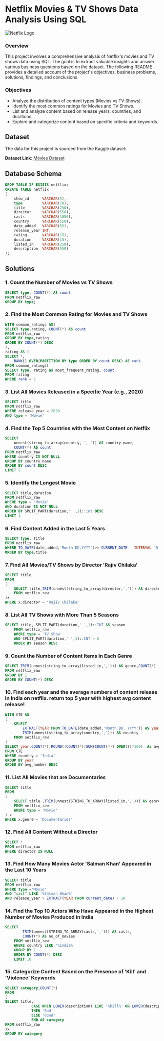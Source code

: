 # Netflix Movies & TV Shows Data Analysis Using SQL
![Netflix Logo](https://github.com/NandhuKrisz/netflix_sql_project/blob/main/netflix_logo.jpg)

### Overview
This project involves a comprehensive analysis of Netflix's movies and TV shows data using SQL. The goal is to extract valuable insights and answer various business questions based on the dataset. The following README provides a detailed account of the project's objectives, business problems, solutions, findings, and conclusions.

### Objectives
- Analyze the distribution of content types (Movies vs TV Shows).
- Identify the most common ratings for Movies and TV Shows.
- List and analyze content based on release years, countries, and durations.
- Explore and categorize content based on specific criteria and keywords.

## Dataset

The data for this project is sourced from the Kaggle dataset:

**Dataset Link**: [Movies Dataset](https://www.kaggle.com/datasets/shivamb/netflix-shows?resource=download)


## Database Schema

```sql
DROP TABLE IF EXISTS netflix;
CREATE TABLE netflix
(
    show_id      VARCHAR(5),
    type         VARCHAR(10),
    title        VARCHAR(250),
    director     VARCHAR(550),
    casts        VARCHAR(1050),
    country      VARCHAR(550),
    date_added   VARCHAR(55),
    release_year INT,
    rating       VARCHAR(15),
    duration     VARCHAR(15),
    listed_in    VARCHAR(250),
    description  VARCHAR(550)
);
```

## Solutions

### 1. Count the Number of Movies vs TV Shows

```sql
SELECT type, COUNT(*) AS count
FROM netflix_raw
GROUP BY type;
```

### 2. Find the Most Common Rating for Movies and TV Shows
```sql
WITH common_ratings AS(
SELECT type,rating, COUNT(*) AS count
FROM netflix_raw
GROUP BY type,rating
ORDER BY COUNT(*) DESC
),
rating AS (
SELECT *,
	RANK() OVER(PARTITION BY type ORDER BY count DESC) AS rank
FROM common_ratings)
SELECT type, rating as most_frequent_rating, count
FROM rating
WHERE rank = 1

```
### 3. List All Movies Released in a Specific Year (e.g., 2020)
```sql
SELECT title
FROM netflix_raw
WHERE release_year = 2020
AND type = 'Movie'

```
### 4. Find the Top 5 Countries with the Most Content on Netflix
```sql
SELECT 
	unnest(string_to_array(country, ', ')) AS country_name, 
	COUNT(*) AS count
FROM netflix_raw
WHERE country IS NOT NULL
GROUP BY country_name
ORDER BY count DESC
LIMIT 5
```
### 5. Identify the Longest Movie
```sql
SELECT title,duration
FROM netflix_raw
WHERE type = 'Movie'
AND duration IS NOT NULL
ORDER BY SPLIT_PART(duration,' ',1)::int DESC
LIMIT 1
```
### 6. Find Content Added in the Last 5 Years
```sql
SELECT type, title
FROM netflix_raw
WHERE TO_DATE(date_added,'Month DD,YYYY')>= CURRENT_DATE - INTERVAL '5 years'
ORDER BY type,title
```
### 7. Find All Movies/TV Shows by Director 'Rajiv Chilaka'
```sql
SELECT title
FROM
(
	SELECT title,TRIM(unnest(string_to_array(director,','))) AS director
	FROM netflix_raw
)x 
WHERE x.director = 'Rajiv Chilaka'

```
### 8. List All TV Shows with More Than 5 Seasons
```sql
SELECT title, SPLIT_PART(duration,' ',1)::INT AS season
	FROM netflix_raw
	WHERE type = 'TV Show'
	AND SPLIT_PART(duration,' ',1)::INT > 5
	ORDER BY season DESC
```
### 9. Count the Number of Content Items in Each Genre
```sql
SELECT TRIM(unnest(string_to_array(listed_in,','))) AS genre,COUNT(*)
FROM netflix_raw
GROUP BY 1
ORDER BY COUNT(*) DESC
```
### 10. Find each year and the average numbers of content release in India on netflix. return top 5 year with highest avg content release!

```sql
WITH CTE AS
(
	SELECT 
		EXTRACT(YEAR FROM TO_DATE(date_added,'Month DD, YYYY')) AS year, 
		TRIM(unnest(string_to_array(country,','))) AS country
	FROM netflix_raw
)
SELECT year,COUNT(*),ROUND((COUNT(*)/SUM(COUNT(*)) OVER())*100)  As avg_number
FROM CTE
WHERE country = 'India'
GROUP BY year
ORDER BY avg_number DESC

```
### 11. List All Movies that are Documentaries
```sql
SELECT title
FROM
(
	SELECT title ,TRIM(unnest(STRING_TO_ARRAY(listed_in,','))) AS genre
	FROM netflix_raw
	WHERE type = 'Movie'
) x 
WHERE x.genre = 'Documentaries'

```
### 12. Find All Content Without a Director
```sql
SELECT *
FROM netflix_raw
WHERE director IS NULL
```
### 13. Find How Many Movies Actor 'Salman Khan' Appeared in the Last 10 Years
```sql
SELECT title
FROM netflix_raw
WHERE type ='Movie'
AND "cast" LIKE '%Salman Khan%'
AND release_year > EXTRACT(YEAR FROM current_date) - 10
```
### 14. Find the Top 10 Actors Who Have Appeared in the Highest Number of Movies Produced in India
```sql
SELECT 
		TRIM(unnest(STRING_TO_ARRAY(casts,','))) AS casts,
		COUNT(*) AS no_of_movies
	FROM netflix_raw
	WHERE country LIKE '%India%'
	GROUP BY 1
	ORDER BY COUNT(*) DESC
    LIMIT 10
```
### 15. Categorize Content Based on the Presence of 'Kill' and 'Violence' Keywords
```sql
SELECT category,COUNT(*)
FROM
(
SELECT title,
			CASE WHEN LOWER(description) LIKE '%kill%' OR LOWER(description) LIKE '%violence%'
			THEN 'Bad'
			ELSE 'Good'
			END AS category
FROM netflix_raw
)x
GROUP BY category
```
